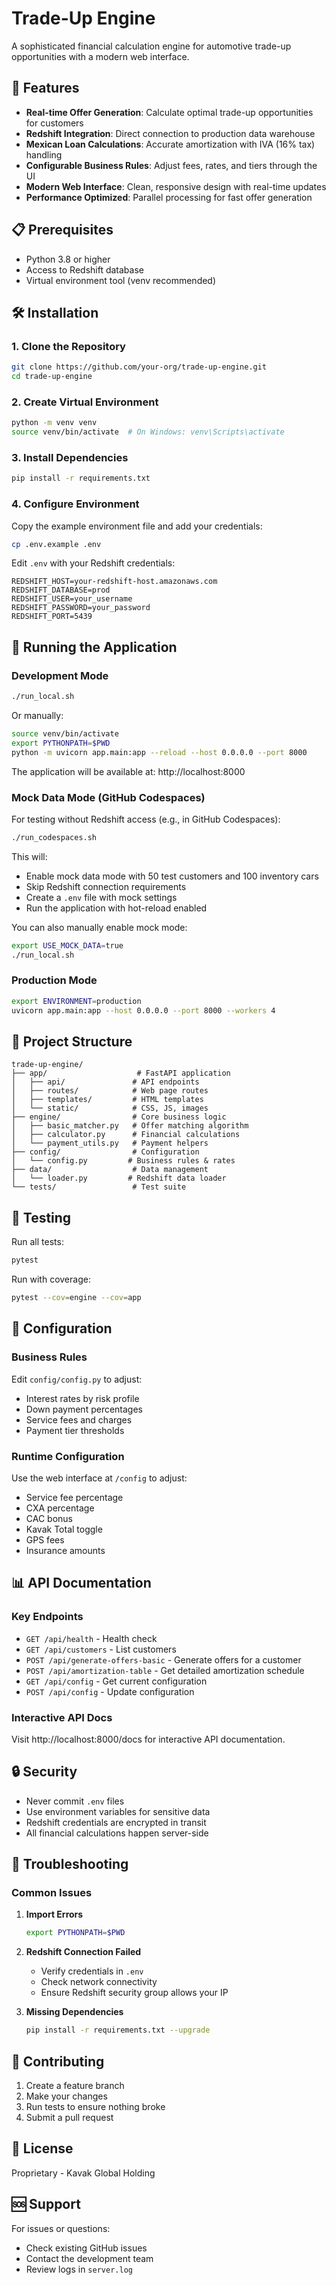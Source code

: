 # Trade-Up Engine

A sophisticated financial calculation engine for automotive trade-up opportunities with a modern web interface.

## 🚀 Features

- **Real-time Offer Generation**: Calculate optimal trade-up opportunities for customers
- **Redshift Integration**: Direct connection to production data warehouse
- **Mexican Loan Calculations**: Accurate amortization with IVA (16% tax) handling
- **Configurable Business Rules**: Adjust fees, rates, and tiers through the UI
- **Modern Web Interface**: Clean, responsive design with real-time updates
- **Performance Optimized**: Parallel processing for fast offer generation

## 📋 Prerequisites

- Python 3.8 or higher
- Access to Redshift database
- Virtual environment tool (venv recommended)

## 🛠️ Installation

### 1. Clone the Repository

```bash
git clone https://github.com/your-org/trade-up-engine.git
cd trade-up-engine
```

### 2. Create Virtual Environment

```bash
python -m venv venv
source venv/bin/activate  # On Windows: venv\Scripts\activate
```

### 3. Install Dependencies

```bash
pip install -r requirements.txt
```

### 4. Configure Environment

Copy the example environment file and add your credentials:

```bash
cp .env.example .env
```

Edit `.env` with your Redshift credentials:
```
REDSHIFT_HOST=your-redshift-host.amazonaws.com
REDSHIFT_DATABASE=prod
REDSHIFT_USER=your_username
REDSHIFT_PASSWORD=your_password
REDSHIFT_PORT=5439
```

## 🚀 Running the Application

### Development Mode

```bash
./run_local.sh
```

Or manually:

```bash
source venv/bin/activate
export PYTHONPATH=$PWD
python -m uvicorn app.main:app --reload --host 0.0.0.0 --port 8000
```

The application will be available at: http://localhost:8000

### Mock Data Mode (GitHub Codespaces)

For testing without Redshift access (e.g., in GitHub Codespaces):

```bash
./run_codespaces.sh
```

This will:
- Enable mock data mode with 50 test customers and 100 inventory cars
- Skip Redshift connection requirements
- Create a `.env` file with mock settings
- Run the application with hot-reload enabled

You can also manually enable mock mode:

```bash
export USE_MOCK_DATA=true
./run_local.sh
```

### Production Mode

```bash
export ENVIRONMENT=production
uvicorn app.main:app --host 0.0.0.0 --port 8000 --workers 4
```

## 📁 Project Structure

```
trade-up-engine/
├── app/                    # FastAPI application
│   ├── api/               # API endpoints
│   ├── routes/            # Web page routes
│   ├── templates/         # HTML templates
│   └── static/            # CSS, JS, images
├── engine/                # Core business logic
│   ├── basic_matcher.py   # Offer matching algorithm
│   ├── calculator.py      # Financial calculations
│   └── payment_utils.py   # Payment helpers
├── config/                # Configuration
│   └── config.py         # Business rules & rates
├── data/                  # Data management
│   └── loader.py         # Redshift data loader
└── tests/                 # Test suite
```

## 🧪 Testing

Run all tests:
```bash
pytest
```

Run with coverage:
```bash
pytest --cov=engine --cov=app
```

## 🔧 Configuration

### Business Rules

Edit `config/config.py` to adjust:
- Interest rates by risk profile
- Down payment percentages
- Service fees and charges
- Payment tier thresholds

### Runtime Configuration

Use the web interface at `/config` to adjust:
- Service fee percentage
- CXA percentage
- CAC bonus
- Kavak Total toggle
- GPS fees
- Insurance amounts

## 📊 API Documentation

### Key Endpoints

- `GET /api/health` - Health check
- `GET /api/customers` - List customers
- `POST /api/generate-offers-basic` - Generate offers for a customer
- `POST /api/amortization-table` - Get detailed amortization schedule
- `GET /api/config` - Get current configuration
- `POST /api/config` - Update configuration

### Interactive API Docs

Visit http://localhost:8000/docs for interactive API documentation.

## 🔒 Security

- Never commit `.env` files
- Use environment variables for sensitive data
- Redshift credentials are encrypted in transit
- All financial calculations happen server-side

## 🚨 Troubleshooting

### Common Issues

1. **Import Errors**
   ```bash
   export PYTHONPATH=$PWD
   ```

2. **Redshift Connection Failed**
   - Verify credentials in `.env`
   - Check network connectivity
   - Ensure Redshift security group allows your IP

3. **Missing Dependencies**
   ```bash
   pip install -r requirements.txt --upgrade
   ```

## 🤝 Contributing

1. Create a feature branch
2. Make your changes
3. Run tests to ensure nothing broke
4. Submit a pull request

## 📝 License

Proprietary - Kavak Global Holding

## 🆘 Support

For issues or questions:
- Check existing GitHub issues
- Contact the development team
- Review logs in `server.log`